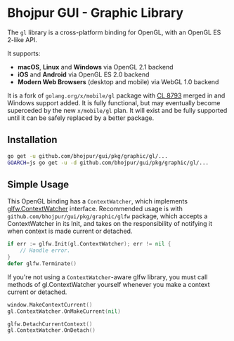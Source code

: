 # Bhojpur GUI - Graphic Library

The `gl` library is a cross-platform binding for OpenGL, with an OpenGL ES 2-like API.

It supports:

- **macOS**, **Linux** and **Windows** via OpenGL 2.1 backend
- **iOS** and **Android** via OpenGL ES 2.0 backend
- **Modern Web Browsers** (desktop and mobile) via WebGL 1.0 backend

It is a fork of `golang.org/x/mobile/gl` package with [CL 8793](https://go-review.googlesource.com/8793)
merged in and Windows support added. It is fully functional, but may eventually become superceded by
the new `x/mobile/gl` plan. It will exist and be fully supported until it can be safely replaced by a
better package.

## Installation

```bash
go get -u github.com/bhojpur/gui/pkg/graphic/gl/...
GOARCH=js go get -u -d github.com/bhojpur/gui/pkg/graphic/gl/...
```

## Simple Usage

This OpenGL binding has a `ContextWatcher`, which implements
[glfw.ContextWatcher](https://godoc.org/github.com/goxjs/glfw#ContextWatcher) interface. Recommended
usage is with `github.com/bhojpur/gui/pkg/graphic/glfw` package, which accepts a ContextWatcher in
its Init, and takes on the responsibility of notifying it when context is made current or detached.

```go
if err := glfw.Init(gl.ContextWatcher); err != nil {
	// Handle error.
}
defer glfw.Terminate()
```

If you're not using a `ContextWatcher`-aware glfw library, you must call methods of gl.ContextWatcher
yourself whenever you make a context current or detached.

```Go
window.MakeContextCurrent()
gl.ContextWatcher.OnMakeCurrent(nil)

glfw.DetachCurrentContext()
gl.ContextWatcher.OnDetach()
```
